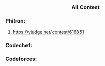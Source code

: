 <h3 align="center"> All Contest </h3>

### Phitron: 
1. https://vjudge.net/contest/616851
 

### Codechef:

### Codeforces:
